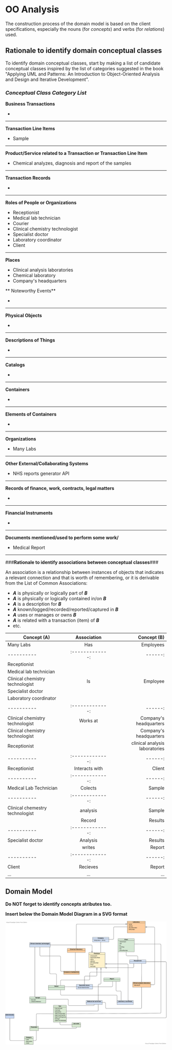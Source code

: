 # OO Analysis #

The construction process of the domain model is based on the client specifications, especially the nouns (for _concepts_) and verbs (for _relations_) used. 

## Rationale to identify domain conceptual classes ##
To identify domain conceptual classes, start by making a list of candidate conceptual classes inspired by the list of categories suggested in the book "Applying UML and Patterns: An Introduction to Object-Oriented Analysis and Design and Iterative Development". 


### _Conceptual Class Category List_ ###

**Business Transactions**

*

---

**Transaction Line Items**

* Sample

---

**Product/Service related to a Transaction or Transaction Line Item**

* Chemical analyzes, diagnosis and report of the samples

---


**Transaction Records**

*  

---  


**Roles of People or Organizations**


* Receptionist
* Medical lab technician
* Courier
* Clinical chemistry technologist
* Specialist doctor
* Laboratory coordinator
* Client

---

**Places**

* Clinical analysis laboratories
* Chemical laboratory
* Company's headquarters


** Noteworthy Events**

* 

---


**Physical Objects**

*

---


**Descriptions of Things**

*  


---


**Catalogs**

*  

---


**Containers**

*  

---


**Elements of Containers**

*  

---


**Organizations**

* Many Labs

---

**Other External/Collaborating Systems**

*  NHS reports generator API


---


**Records of finance, work, contracts, legal matters**

* 

---


**Financial Instruments**

*  

---


**Documents mentioned/used to perform some work/**

* Medical Report

---



###**Rationale to identify associations between conceptual classes**###

An association is a relationship between instances of objects that indicates a relevant connection and that is worth of remembering, or it is derivable from the List of Common Associations: 

+ **_A_** is physically or logically part of **_B_**
+ **_A_** is physically or logically contained in/on **_B_**
+ **_A_** is a description for **_B_**
+ **_A_** known/logged/recorded/reported/captured in **_B_**
+ **_A_** uses or manages or owns **_B_**
+ **_A_** is related with a transaction (item) of **_B_**
+ etc.



| Concept (A) 		|  Association   	|  Concept (B) |
|----------	   		|:-------------:		|------:       |
|Many Labs   | Has | Employees |
|----------	   		|:-------------:		|------:       |
| Receptionist  	|    		 	|   |
| Medical lab technician |                   |             |
| Clinical chemistry technologist | Is         | Employee      |
| Specialist doctor |            |                |
| Laboratory coordinator  |             |                 |
|----------	   		|:-------------:		|------:       |
| Clinical chemistry technologist   |   Works at             |   Company's headquarters            |
| Clinical chemistry technologist   |               		 | Company's headquarters            |
|Receptionist |    | clinical analysis laboratories |
|----------	   		|:-------------:		|------:       |
|Receptionist  | Interacts with | Client |
|----------	   		|:-------------:		|------:       |
|Medical Lab Technician | Colects | Sample|
|----------	   		|:-------------:		|------:       |
|Clinical chemestry technologist | analysis | Sample|
|                                |Record | Results| 
|----------	   		|:-------------:		|------:       |
|Specialist doctor           | Analysis |Results  |
|                            | writes | Report |
|----------	   		|:-------------:		|------:       |
|Client          | Recieves | Report |
| ...  	| ...    		 	| ...  |



## Domain Model

**Do NOT forget to identify concepts atributes too.**

**Insert below the Domain Model Diagram in a SVG format**

![DM.svg](DM.svg)



